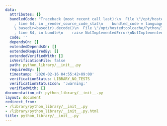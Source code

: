 ```yaml
---
data:
  attributes: {}
  bundledCode: "Traceback (most recent call last):\n  File \"/opt/hostedtoolcache/Python/3.8.5/x64/lib/python3.8/site-packages/onlinejudge_verify/documentation/build.py\"\
    , line 64, in _render_source_code_stat\n    bundled_code = language.bundle(stat.path,\
    \ basedir=basedir).decode()\n  File \"/opt/hostedtoolcache/Python/3.8.5/x64/lib/python3.8/site-packages/onlinejudge_verify/languages/python.py\"\
    , line 84, in bundle\n    raise NotImplementedError\nNotImplementedError\n"
  code: ''
  dependsOn: []
  extendedDependsOn: []
  extendedRequiredBy: []
  extendedVerifiedWith: []
  isVerificationFile: false
  path: python_library/__init__.py
  requiredBy: []
  timestamp: '2020-02-16 04:55:42+09:00'
  verificationStatus: LIBRARY_NO_TESTS
  verificationStatusIcon: ':warning:'
  verifiedWith: []
documentation_of: python_library/__init__.py
layout: document
redirect_from:
- /library/python_library/__init__.py
- /library/python_library/__init__.py.html
title: python_library/__init__.py
---
```


